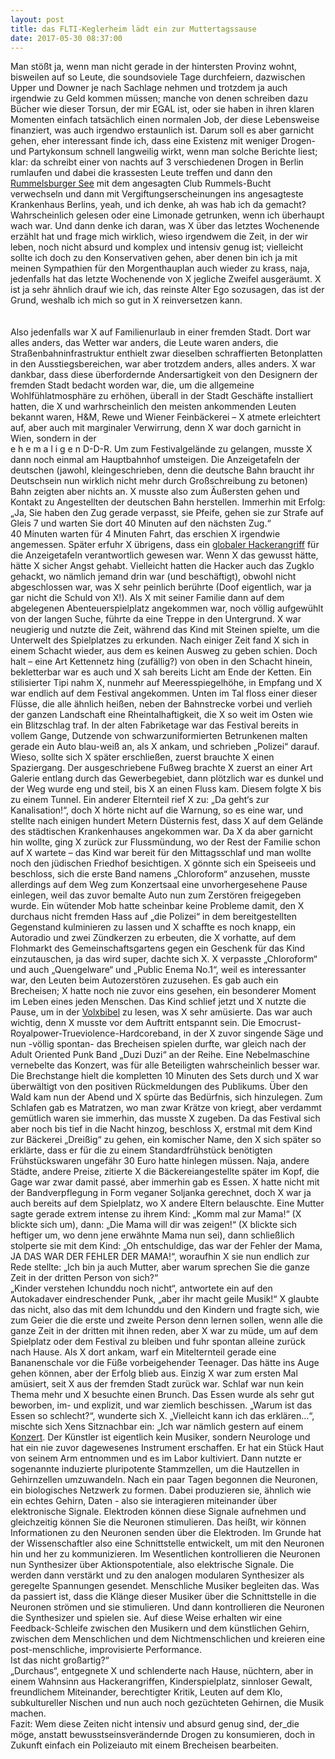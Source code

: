 ```yaml
---
layout: post
title: das FLTI-Keglerheim lädt ein zur Muttertagssause
date: 2017-05-30 08:37:00
---
```


Man stößt ja, wenn man nicht gerade in der hintersten Provinz wohnt, bisweilen auf so Leute, die soundsoviele Tage durchfeiern, dazwischen Upper und Downer je nach Sachlage nehmen und trotzdem ja auch irgendwie zu Geld kommen müssen; manche von denen schreiben dazu Bücher wie dieser Torsun, der mir EGAL ist, oder sie haben in ihren klaren Momenten einfach tatsächlich einen normalen Job, der diese Lebensweise finanziert, was auch irgendwo erstaunlich ist. Darum soll es aber garnicht gehen, eher interessant finde ich, dass eine Existenz mit weniger Drogen- und Partykonsum schnell langweilig wirkt, wenn man solche Berichte liest; klar: da schreibt einer von nachts auf 3 verschiedenen Drogen in Berlin rumlaufen und dabei die krassesten Leute treffen und dann den [Rummelsburger See](http://www.tagesspiegel.de/berlin/berlin-lichtenberg-wasserstrassenamt-warnt-vor-dauerhaftem-aufenthalt-auf-dem-rummelsburger-see/19841994.html) mit dem angesagten Club Rummels-Bucht verwechseln und dann mit Vergiftungserscheinungen ins angesagteste Krankenhaus Berlins, yeah, und ich denke, ah was hab ich da gemacht? Wahrscheinlich gelesen oder eine Limonade getrunken, wenn ich überhaupt wach war. Und dann denke ich daran, was X über das letztes Wochenende erzählt hat und frage mich wirklich, wieso irgendwem die Zeit, in der wir leben, noch nicht absurd und komplex und intensiv genug ist; vielleicht sollte ich doch zu den Konservativen gehen, aber denen bin ich ja mit meinen Sympathien für den Morgenthauplan auch wieder zu krass, naja, jedenfalls hat das letzte Wochenende von X jegliche Zweifel ausgeräumt. X ist ja sehr ähnlich drauf wie ich, das reinste Alter Ego sozusagen, das ist der Grund, weshalb ich mich so gut in X reinversetzen kann. <br><br><br>Also jedenfalls war X auf Familienurlaub in einer fremden Stadt. Dort war alles anders, das Wetter war anders, die Leute waren anders, die Straßenbahninfrastruktur enthielt zwar dieselben schraffierten Betonplatten in den Ausstiegsbereichen, war aber trotzdem anders, alles anders. X war dankbar, dass diese überfordernde Andersartigkeit von den Designern der fremden Stadt bedacht worden war, die, um die allgemeine Wohlfühlatmosphäre zu erhöhen, überall in der Stadt Geschäfte installiert hatten, die X und warhrscheinlich den meisten ankommenden Leuten bekannt waren, H&M, Rewe und Wiener Feinbäckerei – X atmete erleichtert auf, aber auch mit marginaler Verwirrung, denn X war doch garnicht in Wien, sondern in der<br> e h e m a l i g e n D-D-R. Um zum Festivalgelände zu gelangen, musste X dann noch einmal am Hauptbahnhof umsteigen. Die Anzeigetafeln der deutschen (jawohl, kleingeschrieben, denn die deutsche Bahn braucht ihr Deutschsein nun wirklich nicht mehr durch Großschreibung zu betonen) Bahn zeigten aber nichts an. X musste also zum Äußersten gehen und Kontakt zu Angestellten der deutschen Bahn herstellen. Immerhin mit Erfolg: „Ja, Sie haben den Zug gerade verpasst, sie Pfeife, gehen sie zur Strafe auf Gleis 7 und warten Sie dort 40 Minuten auf den nächsten Zug.“<br> 40 Minuten warten für 4 Minuten Fahrt, das erschien X irgendwie angemessen. Später erfuhr X übrigens, dass ein [globaler Hackerangriff](http://www.taz.de/Nach-Erpressungstrojaner-WannaCry/!5409098/) für die Anzeigetafeln verantwortlich gewesen war. Wenn X das gewusst hätte, hätte X sicher Angst gehabt. Vielleicht hatten die Hacker auch das Zugklo gehackt, wo nämlich jemand drin war (und beschäftigt), obwohl nicht abgeschlossen war, was X sehr peinlich berührte (Doof eigentlich, war ja gar nicht die Schuld von X!). Als X mit seiner Familie dann auf dem abgelegenen Abenteuerspielplatz angekommen war, noch völlig aufgewühlt von der langen Suche, führte da eine Treppe in den Untergrund. X war neugierig und nutzte die Zeit, während das Kind mit Steinen spielte, um die Unterwelt des Spielplatzes zu erkunden. Nach einiger Zeit fand X sich in einem Schacht wieder, aus dem es keinen Ausweg zu geben schien. Doch halt – eine Art Kettennetz hing (zufällig?) von oben in den Schacht hinein, bekletterbar war es auch und X sah bereits Licht am Ende der Ketten. Ein stilisierter Tipi nahm X, nunmehr auf Meeresspiegelhöhe, in Empfang und X war endlich auf dem Festival angekommen. Unten im Tal floss einer dieser Flüsse, die alle ähnlich heißen, neben der Bahnstrecke vorbei und verlieh der ganzen Landschaft eine Rheintalhaftigkeit, die X so weit im Osten wie ein Blitzschlag traf. In der alten Fabriketage war das Festival bereits in vollem Gange, Dutzende von schwarzuniformierten Betrunkenen malten gerade ein Auto blau-weiß an, als X ankam, und schrieben „Polizei“ darauf. Wieso, sollte sich X später erschließen, zuerst brauchte X einen Spaziergang. Der ausgeschriebene Fußweg brachte X zuerst an einer Art Galerie entlang durch das Gewerbegebiet, dann plötzlich war es dunkel und der Weg wurde eng und steil, bis X an einen Fluss kam. Diesem folgte X bis zu einem Tunnel. Ein anderer Elternteil rief X zu: „Da geht‘s zur Kanalisation!“, doch X hörte nicht auf die Warnung, so es eine war, und stellte nach einigen hundert Metern Düsternis fest, dass X auf dem Gelände des städtischen Krankenhauses angekommen war. Da X da aber garnicht hin wollte, ging X zurück zur Flussmündung, wo der Rest der Familie schon auf X wartete – das Kind war bereit für den Mittagsschlaf und man wollte noch den jüdischen Friedhof besichtigen. X gönnte sich ein Speiseeis und beschloss, sich die erste Band namens „Chloroform“ anzusehen, musste allerdings auf dem Weg zum Konzertsaal eine unvorhergesehene Pause einlegen, weil das zuvor bemalte Auto nun zum Zerstören freigegeben wurde. Ein wütender Mob hatte scheinbar keine Probleme damit, den X durchaus nicht fremden Hass auf „die Polizei“ in dem bereitgestellten Gegenstand kulminieren zu lassen und X schaffte es noch knapp, ein Autoradio und zwei Zündkerzen zu erbeuten, die X vorhatte, auf dem Flohmarkt des Gemeinschaftsgartens gegen ein Geschenk für das Kind einzutauschen, ja das wird super, dachte sich X. X verpasste „Chloroform“ und auch „Quengelware“ und „Public Enema No.1“, weil es interessanter war, den Leuten beim Autozerstören zuzusehen. Es gab auch ein Brecheisen; X hatte noch nie zuvor eins gesehen, ein besonderer Moment im Leben eines jeden Menschen. Das Kind schlief jetzt und X nutzte die Pause, um in der [Volxbibel](ww.volxbibel.de) zu lesen, was X sehr amüsierte. Das war auch wichtig, denn X musste vor dem Auftritt entspannt sein. Die Emocrust-Royalpower-Trueviolence-Hardcoreband, in der X zuvor singende Säge und nun -völlig spontan- das Brecheisen spielen durfte, war gleich nach der Adult Oriented Punk Band „Duzi Duzi“ an der Reihe. Eine Nebelmaschine vernebelte das Konzert, was für alle Beteiligten wahrscheinlich besser war. Die Brechstange hielt die kompletten 10 Minuten des Sets durch und X war überwältigt von den positiven Rückmeldungen des Publikums. Über den Wald kam nun der Abend und X spürte das Bedürfnis, sich hinzulegen. Zum Schlafen gab es Matratzen, wo man zwar Krätze von kriegt, aber verdammt gemütlich waren sie immerhin, das musste X zugeben. Da das Festival sich aber noch bis tief in die Nacht hinzog, beschloss X, erstmal mit dem Kind zur Bäckerei „Dreißig“ zu gehen, ein komischer Name, den X sich später so erklärte, dass er für die zu einem Standardfrühstück benötigten Frühstückswaren ungefähr 30 Euro hatte hinlegen müssen. Naja, andere Städte, andere Preise, zitierte X die Bäckereiangestellte später im Kopf, die Gage war zwar damit passé, aber immerhin gab es Essen. X hatte nicht mit der Bandverpflegung in Form veganer Soljanka gerechnet, doch X war ja auch bereits auf dem Spielplatz, wo X andere Eltern belauschte. Eine Mutter sagte gerade extrem intense zu ihrem Kind: „Komm mal zur Mama!“ (X blickte sich um), dann: „Die Mama will dir was zeigen!“ (X blickte sich heftiger um, wo denn jene erwähnte Mama nun sei), dann schließlich stolperte sie mit dem Kind: „Oh entschuldige, das war der Fehler der Mama, JA DAS WAR DER FEHLER DER MAMA!“, woraufhin X sie nun endlich zur Rede stellte: „Ich bin ja auch Mutter, aber warum sprechen Sie die ganze Zeit in der dritten Person von sich?“<br>
„Kinder verstehen Ichunddu noch nicht“, antwortete ein auf den Autokadaver eindreschender Punk, „aber ihr macht geile Musik!“ X glaubte das nicht, also das mit dem Ichunddu und den Kindern und fragte sich, wie zum Geier die die erste und zweite Person denn lernen sollen, wenn alle die ganze Zeit in der dritten mit ihnen reden, aber X war zu müde, um auf dem Spielplatz oder dem Festival zu bleiben und fuhr spontan alleine zurück nach Hause. Als X dort ankam, warf ein Mitelternteil gerade eine Bananenschale vor die Füße vorbeigehender Teenager. Das hätte ins Auge gehen können, aber der Erfolg blieb aus. Einzig X war zum ersten Mal amüsiert, seit X aus der fremden Stadt zurück war. Schlaf war nun kein Thema mehr und X besuchte einen Brunch. Das Essen wurde als sehr gut beworben, im- und explizit, und war ziemlich beschissen. „Warum ist das Essen so schlecht?“, wunderte sich X. „Vielleicht kann ich das erklären...“, mischte sich Xens Sitznachbar ein: „Ich war nämlich gestern auf einem [Konzert](https://www.rbb-online.de/kultur/beitrag/2017/05/cellf-haus-der-kulturen-der-welt.html). Der Künstler ist eigentlich kein Musiker, sondern Neurologe und hat ein nie zuvor dagewesenes Instrument erschaffen. Er hat ein Stück Haut von seinem Arm entnommen und es im Labor kultiviert. Dann nutzte er sogenannte induzierte pluripotente Stammzellen, um die Hautzellen in Gehirnzellen umzuwandeln. Nach ein paar Tagen begonnen die Neuronen, ein biologisches Netzwerk zu formen. Dabei produzieren sie, ähnlich wie ein echtes Gehirn, Daten - also sie interagieren miteinander über elektronische Signale. Elektroden können diese Signale aufnehmen und gleichzeitig können Sie die Neuronen stimulieren. Das heißt, wir können Informationen zu den Neuronen senden über die Elektroden. Im Grunde hat der Wissenschaftler also eine Schnittstelle entwickelt, um mit den Neuronen hin und her zu kommunizieren. Im Wesentlichen kontrollieren die Neuronen nun Synthesizer über Aktionspotentiale, also elektrische Signale. Die werden dann verstärkt und zu den analogen modularen Synthesizer als geregelte Spannungen gesendet. Menschliche Musiker begleiten das. Was da passiert ist, dass die Klänge dieser Musiker über die Schnittstelle in die Neuronen strömen und sie stimulieren. Und dann kontrollieren die Neuronen die Synthesizer und spielen sie. Auf diese Weise erhalten wir eine Feedback-Schleife zwischen den Musikern und dem künstlichen Gehirn, zwischen dem Menschlichen und dem Nichtmenschlichen und kreieren eine post-menschliche, improvisierte Performance.<br>
Ist das nicht großartig?“<br>
„Durchaus“, entgegnete X und schlenderte nach Hause, nüchtern, aber in einem Wahnsinn aus Hackerangriffen, Kinderspielplatz, sinnloser Gewalt, freundlichem Miteinander, berechtigter Kritik, Leuten auf dem Klo, subkultureller Nischen und nun auch noch gezüchteten Gehirnen, die Musik machen. <br>
Fazit: Wem diese Zeiten nicht intensiv und absurd genug sind, der\_die möge, anstatt bewusstseinsverändernde Drogen zu konsumieren, doch in Zukunft einfach ein Polizeiauto mit einem Brecheisen bearbeiten.
